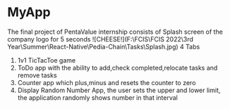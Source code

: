 # MyApp
The final project of PentaValue internship consists of
Splash screen of the company logo for 5 seconds
![CHEESE!](F:\FCIS\FCIS 2022\3rd Year\Summer\React-Native\Pedia-Chain\Tasks\Splash.jpg)
4 Tabs
1) 1v1 TicTacToe game
2) ToDo app with the ability to add,check completed,relocate tasks and remove tasks
3) Counter app which plus,minus and resets the counter to zero
4) Display Random Number App, the user sets the upper and lower limit, the application randomly shows number in that interval 
